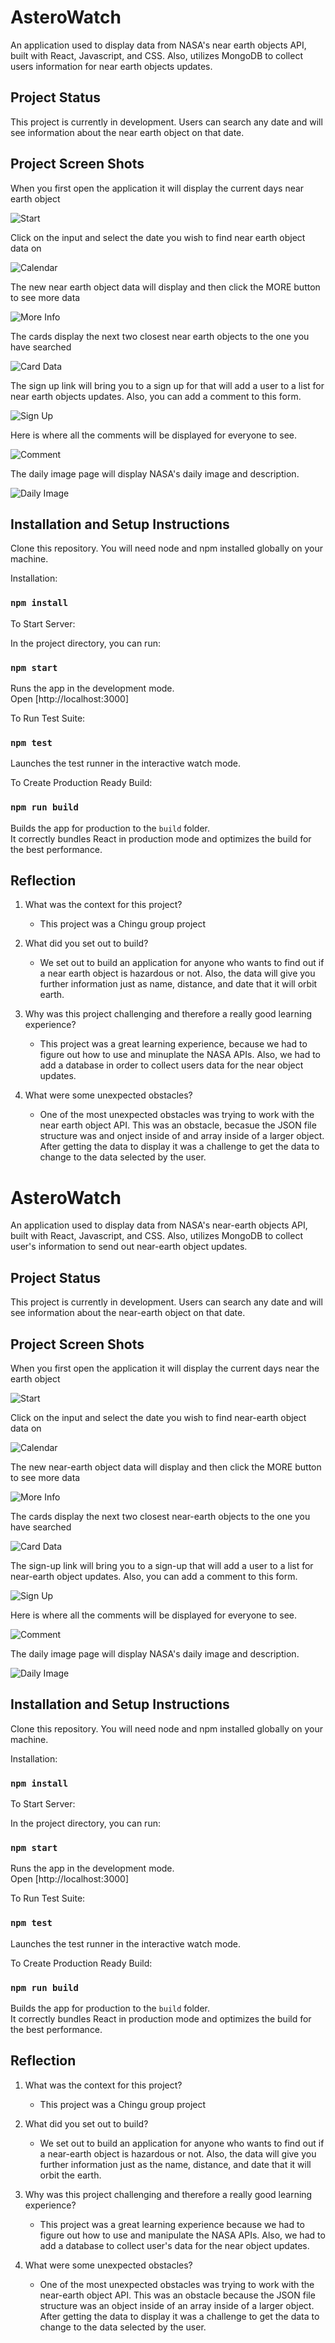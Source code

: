 # AsteroWatch

An application used to display data from NASA's near earth objects API, built with React, Javascript, and CSS. Also, utilizes MongoDB to collect users information for near earth objects updates.

## Project Status

This project is currently in development. Users can search any date and will see information about the near earth object on that date. 

## Project Screen Shots

When you first open the application it will display the current days near earth object

![Start](https://github.com/chingu-voyages/v30-geckos-team-03/blob/DevelopmentBranch/space-project/src/components/images/ReadMe/Asteroids.png)

Click on the input and select the date you wish to find near earth object data on

![Calendar](https://github.com/chingu-voyages/v30-geckos-team-03/blob/DevelopmentBranch/space-project/src/components/images/ReadMe/Calendar.png)

The new near earth object data will display and then click the MORE button to see more data

![More Info](https://github.com/chingu-voyages/v30-geckos-team-03/blob/DevelopmentBranch/space-project/src/components/images/ReadMe/MoreInfo.png)

The cards display the next two closest near earth objects to the one you have searched

![Card Data](https://github.com/chingu-voyages/v30-geckos-team-03/blob/DevelopmentBranch/space-project/src/components/images/ReadMe/CardInfo.png)

The sign up link will bring you to a sign up for that will add a user to a list for near earth objects updates. Also, you can add a comment to this form.

![Sign Up](https://github.com/chingu-voyages/v30-geckos-team-03/blob/DevelopmentBranch/space-project/src/components/images/ReadMe/SignUp.png)

Here is where all the comments will be displayed for everyone to see.

![Comment](https://github.com/chingu-voyages/v30-geckos-team-03/blob/DevelopmentBranch/space-project/src/components/images/ReadMe/Comments.png)

The daily image page will display NASA's daily image and description.

![Daily Image](https://github.com/chingu-voyages/v30-geckos-team-03/blob/DevelopmentBranch/space-project/src/components/images/ReadMe/DailyImage.png)


## Installation and Setup Instructions

Clone this repository. You will need node and npm installed globally on your machine.

Installation:

### `npm install`

To Start Server:

In the project directory, you can run:

### `npm start`

Runs the app in the development mode.\
Open [http://localhost:3000]

To Run Test Suite:

### `npm test`

Launches the test runner in the interactive watch mode.

To Create Production Ready Build:

### `npm run build`

Builds the app for production to the `build` folder.\
It correctly bundles React in production mode and optimizes the build for the best performance.

## Reflection

1) What was the context for this project? 
    - This project was a Chingu group project 

2) What did you set out to build?
    - We set out to build an application for anyone who wants to find out if a near earth object is hazardous or not. Also, the data will give you further information just as name, distance, and date that it will orbit earth.

3) Why was this project challenging and therefore a really good learning experience?
    - This project was a great learning experience, because we had to figure out how to use and minuplate the NASA APIs. Also, we had to add a database in order to collect users data for the near object updates. 

4) What were some unexpected obstacles?
    - One of the most unexpected obstacles was trying to work with the near earth object API. This was an obstacle, becasue the JSON file structure was and onject inside of and array inside of a larger object. After getting the data to display it was a challenge to get the data to change to the data selected by the user.

# AsteroWatch

An application used to display data from NASA's near-earth objects API, built with React, Javascript, and CSS. Also, utilizes MongoDB to collect user's information to send out near-earth object updates.

## Project Status

This project is currently in development. Users can search any date and will see information about the near-earth object on that date. 

## Project Screen Shots

When you first open the application it will display the current days near the earth object

![Start](https://github.com/chingu-voyages/v30-geckos-team-03/blob/DevelopmentBranch/space-project/src/components/images/ReadMe/Asteroids.png)

Click on the input and select the date you wish to find near-earth object data on

![Calendar](https://github.com/chingu-voyages/v30-geckos-team-03/blob/DevelopmentBranch/space-project/src/components/images/ReadMe/Calendar.png)

The new near-earth object data will display and then click the MORE button to see more data

![More Info](https://github.com/chingu-voyages/v30-geckos-team-03/blob/DevelopmentBranch/space-project/src/components/images/ReadMe/MoreInfo.png)

The cards display the next two closest near-earth objects to the one you have searched

![Card Data](https://github.com/chingu-voyages/v30-geckos-team-03/blob/DevelopmentBranch/space-project/src/components/images/ReadMe/CardInfo.png)

The sign-up link will bring you to a sign-up that will add a user to a list for near-earth object updates. Also, you can add a comment to this form.

![Sign Up](https://github.com/chingu-voyages/v30-geckos-team-03/blob/DevelopmentBranch/space-project/src/components/images/ReadMe/SignUp.png)

Here is where all the comments will be displayed for everyone to see.

![Comment](https://github.com/chingu-voyages/v30-geckos-team-03/blob/DevelopmentBranch/space-project/src/components/images/ReadMe/Comments.png)

The daily image page will display NASA's daily image and description.

![Daily Image](https://github.com/chingu-voyages/v30-geckos-team-03/blob/DevelopmentBranch/space-project/src/components/images/ReadMe/DailyImage.png)


## Installation and Setup Instructions

Clone this repository. You will need node and npm installed globally on your machine.

Installation:

### `npm install`

To Start Server:

In the project directory, you can run:

### `npm start`

Runs the app in the development mode.\
Open [http://localhost:3000]

To Run Test Suite:

### `npm test`

Launches the test runner in the interactive watch mode.

To Create Production Ready Build:

### `npm run build`

Builds the app for production to the `build` folder.\
It correctly bundles React in production mode and optimizes the build for the best performance.

## Reflection

1) What was the context for this project? 
    - This project was a Chingu group project 

2) What did you set out to build?
    - We set out to build an application for anyone who wants to find out if a near-earth object is hazardous or not. Also, the data will give you further information just as the name, distance, and date that it will orbit the earth.

3) Why was this project challenging and therefore a really good learning experience?
    - This project was a great learning experience because we had to figure out how to use and manipulate the NASA APIs. Also, we had to add a database to collect user's data for the near object updates. 

4) What were some unexpected obstacles?
    - One of the most unexpected obstacles was trying to work with the near-earth object API. This was an obstacle because the JSON file structure was an object inside of an array inside of a larger object. After getting the data to display it was a challenge to get the data to change to the data selected by the user.

